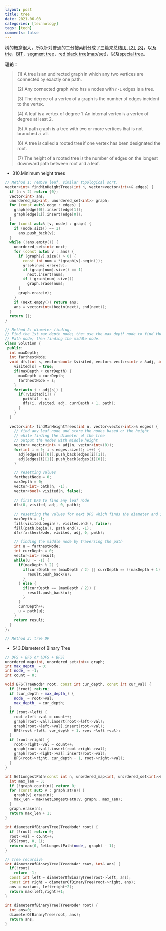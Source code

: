 ```yaml
---
layout: post
title: tree
date: 2021-06-08
categories: [technology]
tags: [tech]
comments: false
---
```




树的概念很大，所以针对普通的二分搜索树分成了三篇来总结[[1]](http://yuchenspace.info/tree/), [[2]](http://yuchenspace.info/tree-2/), [[3]](http://yuchenspace.info/tree-3/)，以及[trie](http://yuchenspace.info/tree-trie/)，[BIT](http://yuchenspace.info/tree-binary-indexed-tree/)，[segment tree](http://yuchenspace.info/segment-tree/)，[red black tree(map/set)](http://yuchenspace.info/tree-map-set/)，以及[special tree](http://yuchenspace.info/tree-special-tree/)。





**理论：**

> (1) A tree is an undirected graph in which any two vertices are connected by exactly one path.
>
> (2) Any connected graph who has `n` nodes with `n-1` edges is a tree.
>
> (3) The degree of a vertex of a graph is the number of edges incident to the vertex.
>
> (4) A leaf is a vertex of degree 1. An internal vertex is a vertex of degree at least 2.
>
> (5) A path graph is a tree with two or more vertices that is not branched at all.
>
> (6) A tree is called a rooted tree if one vertex has been designated the root.
>
> (7) The height of a rooted tree is the number of edges on the longest downward path between root and a leaf.

- 310.Minimum height trees

```c++
// Method 1: remove leaf, similar topological sort.
vector<int> findMinHeightTrees(int n, vector<vector<int>>& edges) {
  if (n < 2) return {0};
  vector<int> ans;
  unordered_map<int, unordered_set<int>> graph;
  for (const auto& edge : edges) {
    graph[edge[0]].insert(edge[1]);
    graph[edge[1]].insert(edge[0]);
  }
  for (const auto& [v, node] : graph) {
    if (node.size() == 1)
      ans.push_back(v);
  }
  while (!ans.empty()) {
    unordered_set<int> next;
    for (const auto& v : ans) {
      if (graph[v].size() > 0) {
        const int num = *(graph[v].begin());
        graph[num].erase(v);
        if (graph[num].size() == 1)
          next.insert(num);
        if (!graph[num].size())
          graph.erase(num);
      }
      graph.erase(v);
    }
    if (next.empty()) return ans;
    ans = vector<int>(begin(next), end(next));
  }
  return {};
}

// Method 2: diameter finding.
// Find the 1st max depth node; then use the max depth node to find the another node to find node in the longest 
// Path node; then finding the middle node.
class Solution {
 public:
  int maxDepth;
  int farthestNode;
  void dfs(int s, vector<bool> &visited, vector< vector<int> > &adj, int currDepth, vector<int> &path) {
    visited[s] = true;
    if(maxDepth < currDepth) {
      maxDepth = currDepth;
      farthestNode = s;
    }
    for(auto i : adj[s]) {
      if(!visited[i]) {
        path[i] = s;
        dfs(i, visited, adj, currDepth + 1, path);
      }
    }
  }
    
  vector<int> findMinHeightTrees(int n, vector<vector<int>>& edges) {
    // find any leaf node and store the nodes based on the height
    // while finding the diameter of the tree
    // output the nodes with middle height
    vector< vector<int> > adj(n, vector<int>(0));
    for(int i = 0; i < edges.size(); i++) {
      adj[edges[i][0]].push_back(edges[i][1]);
      adj[edges[i][1]].push_back(edges[i][0]);
    }
        
    // resetting values  
    farthestNode = 0;
    maxDepth = 0;
    vector<int> path(n, -1);
    vector<bool> visited(n, false);
        
    // first DFS to find any leaf node
    dfs(0, visited, adj, 0, path);
        
    // resetting the values for next DFS which finds the diameter and its path
    maxDepth = -1;
    fill(visited.begin(), visited.end(), false);
    fill(path.begin(), path.end(), -1);
    dfs(farthestNode, visited, adj, 0, path);
        
    // finding the middle node by traversing the path
    int u = farthestNode;
    int currDepth = 0;
    vector<int> result;
    while(u != -1) {
      if(maxDepth % 2) {
        if(currDepth == (maxDepth / 2) || currDepth == ((maxDepth + 1) / 2)) {
          result.push_back(u);
        }
      } else {
        if(currDepth == (maxDepth / 2)) {
          result.push_back(u);
        }
      }
      currDepth++;
      u = path[u];
    }
    return result;
  }
};

// Method 3: tree DP
```

- 543.Diameter of Binary Tree

```c++
// DFS + BFS or (DFS + BFS)
unordered_map<int, unordered_set<int>> graph;
int max_depth_ = 0;
int node_ = -1;
int count = 0;  

void BFS(TreeNode* root, const int cur_depth, const int cur_val) {
  if (!root) return;
  if (cur_depth > max_depth_) {
    node_ = root->val;
    max_depth_ = cur_depth;
  }
  if (root->left) {
    root->left->val = count++;
    graph[root->val].insert(root->left->val);
    graph[root->left->val].insert(root->val);
    BFS(root->left, cur_depth + 1, root->left->val);
  }
  if (root->right) {
    root->right->val = count++;
    graph[root->val].insert(root->right->val);
    graph[root->right->val].insert(root->val);
    BFS(root->right, cur_depth + 1, root->right->val);
  }  
}  

int GetLongestPath(const int n, unordered_map<int, unordered_set<int>>& graph) {
  int max_len = 0;
  if (!graph.count(n)) return 0;
  for (const auto v : graph.at(n)) {
    graph[v].erase(n);
    max_len = max(GetLongestPath(v, graph), max_len);
  }
  graph.erase(n);
  return max_len + 1;
}  
  
int diameterOfBinaryTree(TreeNode* root) {
  if (!root) return 0;
  root->val = count++;
  BFS(root, 0, 1);
  return max(0, GetLongestPath(node_, graph) - 1);
}

// Tree recursive
int diameterOfBinaryTree(TreeNode* root, int& ans) {
  if(!root)
    return -1;
  const int left = diameterOfBinaryTree(root->left, ans);
  const int right = diameterOfBinaryTree(root->right, ans);
  ans = max(ans, left+right+2);
  return max(left,right)+1;
}
    
int diameterOfBinaryTree(TreeNode* root) {
  int ans=0;
  diameterOfBinaryTree(root, ans);
  return ans;
}
```

